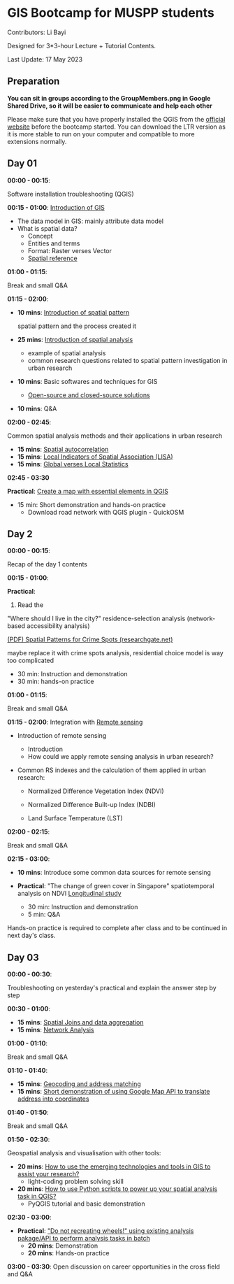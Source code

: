 # GIS Bootcamp for MUSPP students

Contributors: Li Bayi

Designed for 3*3-hour Lecture + Tutorial Contents.

Last Update: 17 May 2023

## Preparation

**You can sit in groups according to the GroupMembers.png in Google Shared Drive, so it will be easier to communicate and help each other**

Please make sure that you have properly installed the QGIS from the [official website](https://qgis.org/en/site/forusers/download.html) before the bootcamp started. You can download the LTR version as it is more stable to run on your computer and compatible to more extensions normally.

## Day 01

**00:00 - 00:15**: 

Software installation troubleshooting (QGIS)

**00:15 - 01:00**: [Introduction of GIS](./contents/001_definegis.md)

- The data model in GIS: mainly attribute data model
- What is spatial data?
  - Concept
  - Entities and terms
  - Format: Raster verses Vector
  - [Spatial reference](./contents/spatial_reference/coordinatesystem.md)

**01:00 - 01:15**: 

Break and small Q&A

**01:15 - 02:00**:

- **10 mins**: [Introduction of spatial pattern](./contents/002_spatialpattern.md)

  spatial pattern and the process created it

- **25 mins**: [Introduction of spatial analysis](./contents/002_definespatialanalysis.md)
  
  - example of spatial analysis
  - common research questions related to spatial pattern investigation in urban research
  
- **10 mins**: Basic softwares and techniques for GIS
  
  - [Open-source and closed-source solutions](./contents/os_cs.md)
  
- **10 mins**: Q&A

**02:00 - 02:45**:

Common spatial analysis methods and their applications in urban research
- **15 mins**: [Spatial autocorrelation](./contents/spatialautocorrelation.md)
- **15 mins**: [Local Indicators of Spatial Association (LISA)](./contents/lisa.md)
- **15 mins**: [Global verses Local Statistics](./contents/globallocal.md)

**02:45 - 03:30**

**Practical**: [Create a map with essential elements in QGIS ](./contents/Practical01.md)

- 15 min: Short demonstration and hands-on practice
  - Download road network with QGIS plugin - QuickOSM


## Day 2

**00:00 - 00:15**:

Recap of the day 1 contents

**00:15 - 01:00**:

**Practical**: 

1. Read the 

"Where should I live in the city?" residence-selection analysis (network-based accessibility analysis)

[(PDF) Spatial Patterns for Crime Spots (researchgate.net)](https://www.researchgate.net/publication/330117670_Spatial_Patterns_for_Crime_Spots)

maybe replace it with crime spots analysis, residential choice model is way too complicated

- 30 min: Instruction and demonstration
- 30 min: hands-on practice

**01:00 - 01:15**: 

Break and small Q&A

**01:15 - 02:00**: Integration with [Remote sensing](./contents/rs.md)

- Introduction of remote sensing
  - Introduction
  - How could we apply remote sensing analysis in urban research?

- Common RS indexes and the calculation of them applied in urban research:

  - Normalized Difference Vegetation Index (NDVI)

  - Normalized Difference Built-up Index (NDBI)

  - Land Surface Temperature (LST)

**02:00 - 02:15**:

Break and small Q&A

**02:15 - 03:00**: 

- **10 mins**: Introduce some common data sources for remote sensing

- **Practical**: "The change of green cover in Singapore" spatiotemporal analysis on NDVI [Longitudinal study](./contents/longitudinalNDVI.md)
  - 30 min: Instruction and demonstration
  - 5 min: Q&A

Hands-on practice is required to complete after class and to be continued in next day's class.

## Day 03

**00:00 - 00:30**: 

Troubleshooting on yesterday's practical and explain the answer step by step

**00:30 - 01:00**: 

- **15 mins**: [Spatial Joins and data aggregation](./contents/overlay.md)
- **15 mins**: [Network Analysis](./contents/network_analysis.md)

**01:00 -  01:10**: 

Break and small Q&A

**01:10 -  01:40**: 

- **15 mins**: [Geocoding and address matching](./contents/geocoding.md)
- **15 mins**: [Short demonstration of using Google Map API to translate address into coordinates](./contents/practical_geocoding_api.md)

**01:40 -  01:50**: 

Break and small Q&A

**01:50 - 02:30**: 

Geospatial analysis and visualisation with other tools:

- **20 mins**: [How to use the emerging technologies and tools in GIS to assist your research?](./contents/othertools.md)
  - light-coding problem solving skill
- **20 mins**: [How to use Python scripts to power up your spatial analysis task in QGIS?](./contents/pyqgis.md)
  - PyQGIS tutorial and basic demonstration

**02:30 -  03:00**: 

- **Practical**: ["Do not recreating wheels!" using existing analysis pakage/API to perform analysis tasks in batch](./contents/practical_othertools.md)
  - **20 mins**: Demonstration
  - **20 mins**: Hands-on practice

**03:00 - 03:30**: Open discussion on career opportunities in the cross field and Q&A
